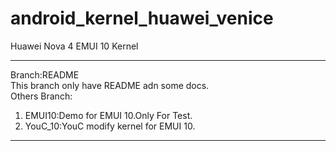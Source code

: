 # android_kernel_huawei_venice
 Huawei Nova 4 EMUI 10 Kernel  
 ***  
 Branch:README   
 This branch only have README adn some docs.  
 Others Branch:  
  1. EMUI10:Demo for EMUI 10.Only For Test.
  2. YouC_10:YouC modify kernel for EMUI 10.  
 *** 
